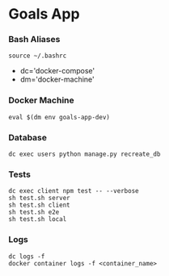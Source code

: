 # Goals App

### Bash Aliases

```
source ~/.bashrc
```

- dc='docker-compose'
- dm='docker-machine'

### Docker Machine

```
eval $(dm env goals-app-dev)
```

### Database

```
dc exec users python manage.py recreate_db
```

### Tests

```
dc exec client npm test -- --verbose
sh test.sh server
sh test.sh client
sh test.sh e2e
sh test.sh local
```

### Logs

```
dc logs -f
docker container logs -f <container_name>
```
